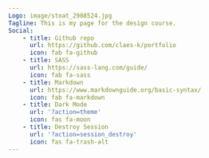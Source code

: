 ```yaml
---
Logo: image/stoat_2988524.jpg
Tagline: This is my page for the design course.
Social:
    - title: Github repo
      url: https://github.com/claes-k/portfolio
      icon: fab fa-github
    - title: SASS
      url: https://sass-lang.com/guide/
      icon: fab fa-sass
    - title: Markdown
      url: https://www.markdownguide.org/basic-syntax/
      icon: fab fa-markdown
    - title: Dark Mode
      url: '?action=theme'
      icon: fas fa-moon
    - title: Destroy Session
      url: '?action=session_destroy'
      icon: fas fa-trash-alt
---
```


